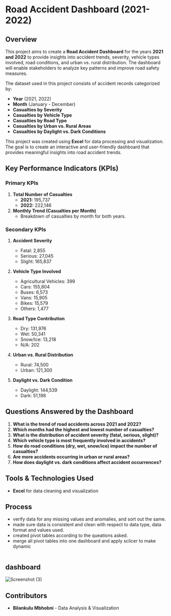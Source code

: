 # Road Accident Dashboard (2021-2022)

## Overview
This project aims to create a **Road Accident Dashboard** for the years **2021 and 2022** to provide insights into accident trends, severity, vehicle types involved, road conditions, and urban vs. rural distribution. The dashboard will enable stakeholders to analyze key patterns and improve road safety measures.


The dataset used in this project consists of accident records categorized by:
- **Year** (2021, 2022)
- **Month** (January - December)
- **Casualties by Severity**
- **Casualties by Vehicle Type**
- **Casualties by Road Type**
- **Casualties by Urban vs. Rural Areas**
- **Casualties by Daylight vs. Dark Conditions**

This project was created using **Excel** for data processing and visualization. The goal is to create an interactive and user-friendly dashboard that provides meaningful insights into road accident trends.

## Key Performance Indicators (KPIs)

### **Primary KPIs**
1. **Total Number of Casualties**
   - **2021:** 195,737
   - **2022:** 222,146
2. **Monthly Trend (Casualties per Month)**
   - Breakdown of casualties by month for both years.
   
### **Secondary KPIs**
1. **Accident Severity**
   - Fatal: 2,855
   - Serious: 27,045
   - Slight: 165,837
   
2. **Vehicle Type Involved**
   - Agricultural Vehicles: 399
   - Cars: 155,804
   - Buses: 6,573
   - Vans: 15,905
   - Bikes: 15,579
   - Others: 1,477

3. **Road Type Contribution**
   - Dry: 131,976
   - Wet: 50,341
   - Snow/Ice: 13,218
   - N/A: 202

4. **Urban vs. Rural Distribution**
   - Rural: 74,500
   - Urban: 121,300

5. **Daylight vs. Dark Condition**
   - Daylight: 144,539
   - Dark: 51,198

## Questions Answered by the Dashboard
1. **What is the trend of road accidents across 2021 and 2022?**
2. **Which months had the highest and lowest number of casualties?**
3. **What is the distribution of accident severity (fatal, serious, slight)?**
4. **Which vehicle type is most frequently involved in accidents?**
5. **How do road conditions (dry, wet, snow/ice) impact the number of casualties?**
6. **Are more accidents occurring in urban or rural areas?**
7. **How does daylight vs. dark conditions affect accident occurrences?**

## Tools & Technologies Used
- **Excel** for data cleaning and visualization

## Process 
- verify data for any missing values and anomalies, and sort out the same.
- made sure data is consistent and clean with respect to data type, data format and values used.
- created pivot tables according to the queations asked.
- merge all pivot tables into one dashboard and apply sclicer to make dynamic  
   ```
## dashboard
![Screenshot (3)](https://github.com/user-attachments/assets/4958ca91-7cf7-450d-8aec-9184876227c0)


## Contributors
- **Bilankulu Mbhobni** - Data Analysis & Visualization




